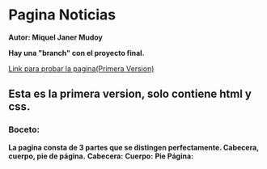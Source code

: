 # Pagina Noticias
**Autor: Miquel Janer Mudoy**

**Hay una "branch" con el proyecto final.**

[Link para probar la pagina(Primera Version)](https://rawgit.com/Mikelodion/tablonAnuncis/master/html.html)

## Esta es la primera version, solo contiene html y css.
  ### Boceto:
  **La pagina consta de 3 partes que se distingen perfectamente. Cabecera, cuerpo, pie de página.**
      **Cabecera:**
      **Cuerpo:**
      **Pie Página:**
